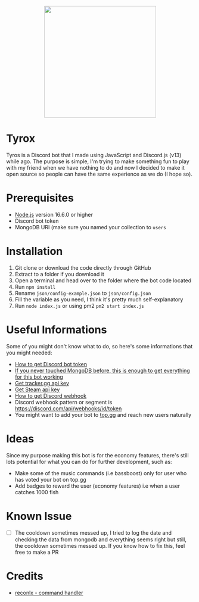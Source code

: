 <p align="center">
  <img width="300" height="300" src="https://i.imgur.com/86gFNId.png">
</p>

# Tyrox
Tyros is a Discord bot that I made using JavaScript and Discord.js (v13) while ago. The purpose is simple, I'm trying to make something fun to play with my friend when we have nothing to do and now I decided to make it open source so people can have the same experience as we do (I hope so).
# Prerequisites
- [Node.js](https://nodejs.org/en/) version 16.6.0 or higher
- Discord bot token
- MongoDB URI (make sure you named your collection to `users`
# Installation
1. Git clone or download the code directly through GitHub
2. Extract to a folder if you download it
3. Open a terminal and head over to the folder where the bot code located
4. Run `npm install`
5. Rename `json/config-example.json` to `json/config.json`
6. Fill the variable as you need, I think it's pretty much self-explanatory
7. Run `node index.js` or using pm2 `pm2 start index.js`
# Useful Informations
Some of you might don't know what to do, so here's some informations that you might needed:
- [How to get Discord bot token](https://www.writebots.com/discord-bot-token/)
- [If you never touched MongoDB before, this is enough to get everything for this bot working](https://www.youtube.com/watch?v=EcJERV3IiLM&t=804s)
- [Get tracker.gg api key](https://tracker.gg/developers/docs/getting-started)
- [Get Steam api key](https://steamcommunity.com/dev/apikey)
- [How to get Discord webhook](https://www.youtube.com/watch?v=fKksxz2Gdnc)
- Discord webhook pattern or segment is https://discord.com/api/webhooks/id/token
- You might want to add your bot to [top.gg](https://top.gg/) and reach new users naturally
# Ideas
Since my purpose making this bot is for the economy features, there's still lots potential for what you can do for further development, such as:
- Make some of the music commands (i.e bassboost) only for user who has voted your bot on top.gg
- Add badges to reward the user (economy features) i.e when a user catches 1000 fish
# Known Issue
- [ ] The cooldown sometimes messed up, I tried to log the date and checking the data from mongodb and everything seems right but still, the cooldown sometimes messed up. If you know how to fix this, feel free to make a PR
# Credits
- [reconlx - command handler](https://github.com/reconlx/djs-base-handler)
